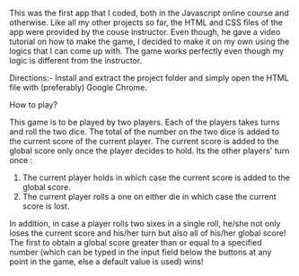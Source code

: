 This was the first app that I coded, both in the Javascript online course and otherwise. Like all my other projects so far, the HTML and CSS files of the app were provided by the couse instructor. Even though, he gave a video tutorial on how to make the game, I decided to make it on my own using the logics that I can come up with. The game works perfectly even though my logic is different from the instructor.

Directions:-
Install and extract the project folder and simply open the HTML file with (preferably) Google Chrome.

How to play?

This game is to be played by two players.
Each of the players takes turns and roll the two dice.
The total of the number on the two dice is added to the current score of the current player.
The current score is added to the global score only once the player decides to hold.
Its the other players' turn once :
1. The current player holds in which case the current score is added to the global score.
2. The current player rolls a one on either die in which case the current score is lost.

In addition, in case a player rolls two sixes in a single roll, he/she not only loses the current score and his/her turn but also all of his/her global score!
The first to obtain a global score greater than or equal to a specified number (which can be typed in the input field below the buttons at any point in the game, else a default value is used) wins!

